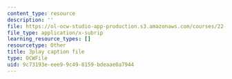 ```yaml
---
content_type: resource
description: ''
file: https://ol-ocw-studio-app-production.s3.amazonaws.com/courses/22-01-introduction-to-nuclear-engineering-and-ionizing-radiation-fall-2016/9c73193eeee99c498159bdeaae0a7944_RCSCg40NgD4.srt
file_type: application/x-subrip
learning_resource_types: []
resourcetype: Other
title: 3play caption file
type: OCWFile
uid: 9c73193e-eee9-9c49-8159-bdeaae0a7944
---
```

